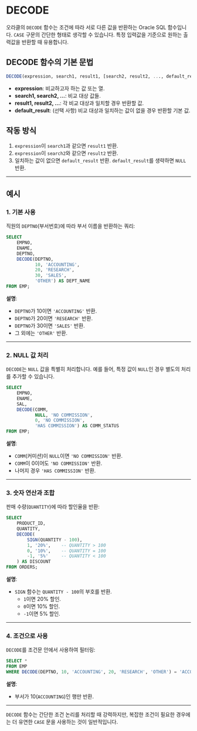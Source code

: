 # DECODE

오라클의 `DECODE` 함수는 조건에 따라 서로 다른 값을 반환하는 Oracle SQL 함수입니다. `CASE` 구문의 간단한 형태로 생각할 수 있습니다. 특정 입력값을 기준으로 원하는 출력값을 반환할 때 유용합니다.

## DECODE 함수의 기본 문법
```sql
DECODE(expression, search1, result1, [search2, result2, ..., default_result])
```

- **expression**: 비교하고자 하는 값 또는 열.
- **search1, search2, ...**: 비교 대상 값들.
- **result1, result2, ...**: 각 비교 대상과 일치할 경우 반환할 값.
- **default_result**: (선택 사항) 비교 대상과 일치하는 값이 없을 경우 반환할 기본 값.

## 작동 방식
1. `expression`이 `search1`과 같으면 `result1` 반환.
2. `expression`이 `search2`와 같으면 `result2` 반환.
3. 일치하는 값이 없으면 `default_result` 반환. `default_result`를 생략하면 `NULL` 반환.

---

## 예시

### 1. 기본 사용
직원의 `DEPTNO`(부서번호)에 따라 부서 이름을 반환하는 쿼리:
```sql
SELECT 
    EMPNO,
    ENAME,
    DEPTNO,
    DECODE(DEPTNO, 
           10, 'ACCOUNTING', 
           20, 'RESEARCH', 
           30, 'SALES', 
           'OTHER') AS DEPT_NAME
FROM EMP;
```
**설명**:  
- `DEPTNO`가 10이면 `'ACCOUNTING'` 반환.
- `DEPTNO`가 20이면 `'RESEARCH'` 반환.
- `DEPTNO`가 30이면 `'SALES'` 반환.
- 그 외에는 `'OTHER'` 반환.

---

### 2. NULL 값 처리
`DECODE`는 `NULL` 값을 특별히 처리합니다. 예를 들어, 특정 값이 `NULL`인 경우 별도의 처리를 추가할 수 있습니다.
```sql
SELECT 
    EMPNO,
    ENAME,
    SAL,
    DECODE(COMM, 
           NULL, 'NO COMMISSION', 
           0, 'NO COMMISSION',
           'HAS COMMISSION') AS COMM_STATUS
FROM EMP;
```
**설명**:
- `COMM`(커미션)이 `NULL`이면 `'NO COMMISSION'` 반환.
- `COMM`이 0이어도 `'NO COMMISSION'` 반환.
- 나머지 경우 `'HAS COMMISSION'` 반환.

---

### 3. 숫자 연산과 조합
판매 수량(`QUANTITY`)에 따라 할인율을 반환:
```sql
SELECT 
    PRODUCT_ID,
    QUANTITY,
    DECODE(
        SIGN(QUANTITY - 100), 
        1, '20%',    -- QUANTITY > 100
        0, '10%',    -- QUANTITY = 100
        -1, '5%'     -- QUANTITY < 100
    ) AS DISCOUNT
FROM ORDERS;
```
**설명**:
- `SIGN` 함수는 `QUANTITY - 100`의 부호를 반환.  
  - `1`이면 20% 할인.
  - `0`이면 10% 할인.
  - `-1`이면 5% 할인.

---

### 4. 조건으로 사용
`DECODE`를 조건문 안에서 사용하여 필터링:
```sql
SELECT *
FROM EMP
WHERE DECODE(DEPTNO, 10, 'ACCOUNTING', 20, 'RESEARCH', 'OTHER') = 'ACCOUNTING';
```
**설명**:
- 부서가 10(`ACCOUNTING`)인 행만 반환.

---

`DECODE` 함수는 간단한 조건 논리를 처리할 때 강력하지만, 복잡한 조건이 필요한 경우에는 더 유연한 `CASE` 문을 사용하는 것이 일반적입니다.